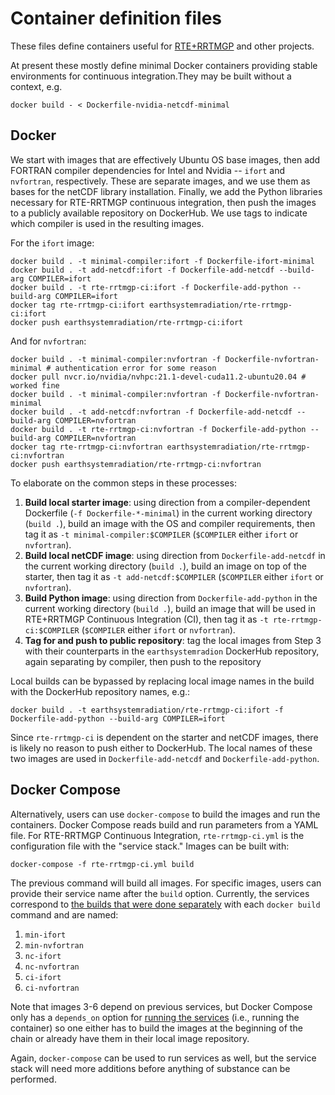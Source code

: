 # Container definition files

These files define containers useful for [RTE+RRTMGP](https://github.com/earth-system-radiation/rte-rrtmgp) and other projects.

At present these mostly define minimal Docker containers providing stable environments for continuous integration.They may be built without a context, e.g.

```
docker build - < Dockerfile-nvidia-netcdf-minimal
```

## Docker <a name="docker"></a>

We start with images that are effectively Ubuntu OS base images, then add FORTRAN compiler dependencies for Intel and Nvidia -- `ifort` and `nvfortran`, respectively. These are separate images, and we use them as bases for the netCDF library installation. Finally, we add the Python libraries necessary for RTE-RRTMGP continuous integration, then push the images to a publicly available repository on DockerHub. We use tags to indicate which compiler is used in the resulting images.

For the `ifort` image:

```
docker build . -t minimal-compiler:ifort -f Dockerfile-ifort-minimal
docker build . -t add-netcdf:ifort -f Dockerfile-add-netcdf --build-arg COMPILER=ifort
docker build . -t rte-rrtmgp-ci:ifort -f Dockerfile-add-python --build-arg COMPILER=ifort
docker tag rte-rrtmgp-ci:ifort earthsystemradiation/rte-rrtmgp-ci:ifort
docker push earthsystemradiation/rte-rrtmgp-ci:ifort
```

And for `nvfortran`:

```
docker build . -t minimal-compiler:nvfortran -f Dockerfile-nvfortran-minimal # authentication error for some reason
docker pull nvcr.io/nvidia/nvhpc:21.1-devel-cuda11.2-ubuntu20.04 # worked fine
docker build . -t minimal-compiler:nvfortran -f Dockerfile-nvfortran-minimal
docker build . -t add-netcdf:nvfortran -f Dockerfile-add-netcdf --build-arg COMPILER=nvfortran
docker build . -t rte-rrtmgp-ci:nvfortran -f Dockerfile-add-python --build-arg COMPILER=nvfortran
docker tag rte-rrtmgp-ci:nvfortran earthsystemradiation/rte-rrtmgp-ci:nvfortran
docker push earthsystemradiation/rte-rrtmgp-ci:nvfortran
```

To elaborate on the common steps in these processes:

1. **Build local starter image**: using direction from a compiler-dependent Dockerfile (`-f Dockerfile-*-minimal`) in the current working directory (`build .`), build an image with the OS and compiler requirements, then tag it as `-t minimal-compiler:$COMPILER` (`$COMPILER` either `ifort` or `nvfortran`).
2. **Build local netCDF image**: using direction from `Dockerfile-add-netcdf` in the current working directory (`build .`), build an image on top of the starter, then tag it as `-t add-netcdf:$COMPILER` (`$COMPILER` either `ifort` or `nvfortran`).
3. **Build Python image**: using direction from `Dockerfile-add-python` in the current working directory (`build .`), build an image that will be used in RTE+RRTMGP Continuous Integration (CI), then tag it as `-t rte-rrtmgp-ci:$COMPILER` (`$COMPILER` either `ifort` or `nvfortran`).
4. **Tag for and push to public repository**: tag the local images from Step 3 with their counterparts in the `earthsystemradion` DockerHub repository, again separating by compiler, then push to the repository

Local builds can be bypassed by replacing local image names in the build with the DockerHub repository names, e.g.:

```
docker build . -t earthsystemradiation/rte-rrtmgp-ci:ifort -f Dockerfile-add-python --build-arg COMPILER=ifort
```

Since `rte-rrtmgp-ci` is dependent on the starter and netCDF images, there is likely no reason to push either to DockerHub. The local names of these two images are used in `Dockerfile-add-netcdf` and `Dockerfile-add-python`.

## Docker Compose <a name="compose"></a>

Alternatively, users can use `docker-compose` to build the images and run the containers. Docker Compose reads build and run parameters from a YAML file. For RTE-RRTMGP Continuous Integration, `rte-rrtmgp-ci.yml` is the configuration file with the "service stack." Images can be built with:

```
docker-compose -f rte-rrtmgp-ci.yml build
```

The previous command will build all images. For specific images, users can provide their service name after the `build` option. Currently, the services correspond to [the builds that were done separately](#docker) with each `docker build` command and are named:

1. `min-ifort`
2. `min-nvfortran`
3. `nc-ifort`
4. `nc-nvfortran`
5. `ci-ifort`
6. `ci-nvfortran`

Note that images 3-6 depend on previous services, but Docker Compose only has a `depends_on` option for [running the services](https://stackoverflow.com/a/37945466) (i.e., running the container) so one either has to build the images at the beginning of the chain or already have them in their local image repository.

Again, `docker-compose` can be used to run services as well, but the service stack will need more additions before anything of substance can be performed.
